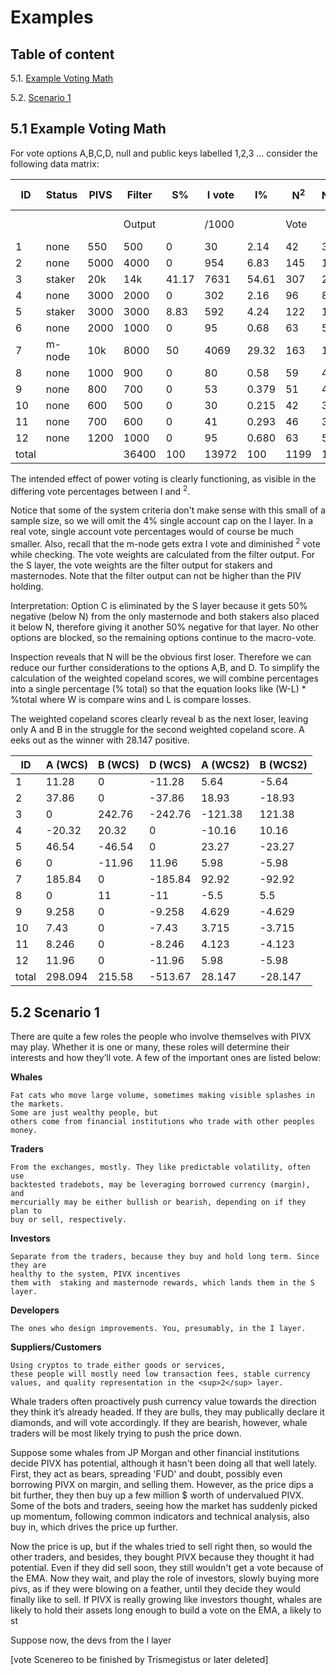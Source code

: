 # Examples

## Table of content

5.1. [Example Voting Math](#51-example-voting-math)

5.2. [Scenario 1](#52-scenario-1)

## 5.1 Example Voting Math

For vote options A,B,C,D, null and public keys labelled 1,2,3 ...  consider the following data matrix:

| ID  | Status | PIVS | Filter |S%     | I vote | I%   | N<sup>2</sup>  |N<sup>2</sup>%| Rank Vector|% total|
|-----|--------|------|--------|-------|--------|------|------          |------        |------------|-------|
|     |        |      | Output |       |/1000   |      | Vote           |              | Top First  |       |
| 1   | none   | 550  | 500    | 0     | 30     | 2.14 | 42             | 3.5          | ABDNC      | 5.64  |
| 2   | none   | 5000 | 4000   | 0     | 954    | 6.83 | 145            | 12.1         | ACBND      | 18.93 |
| 3   | staker | 20k  | 14k    | 41.17 | 7631   | 54.61| 307            | 25.6         | BADNC      | 121.38|
| 4   | none   | 3000 | 2000   | 0     | 302    | 2.16 | 96             | 8            | BCNDA      | 10.16 |
| 5   | staker | 3000 | 3000   | 8.83  | 592    | 4.24 | 122            | 10.2         | ADBNC      | 23.27 |
| 6   | none   | 2000 | 1000   | 0     | 95     | 0.68 | 63             | 5.3          | DNACB      | 5.98  |
| 7   | m-node | 10k  | 8000   | 50    | 4069   | 29.32| 163            | 13.6         | ABDNC      | 92.92 |
| 8   | none   | 1000 | 900    | 0     | 80     | 0.58 | 59             | 4.92         | BADCN      | 5.5   |
| 9   | none   | 800  | 700    | 0     | 53     | 0.379| 51             | 4.25         | CABDN      | 4.629 |
| 10  | none   | 600  | 500    | 0     | 30     | 0.215| 42             | 3.5          | ABCND      | 3.715 |
| 11  | none   | 700  | 600    | 0     | 41     | 0.293| 46             | 3.83         | ACBDN      | 4.123 |
| 12  | none   | 1200 | 1000   | 0     | 95     | 0.680| 63             | 5.3          | ABDNC      | 5.98  |
|total|        |      | 36400  | 100   | 13972  | 100  | 1199           | 100          |            |       |


The intended effect of power voting is clearly functioning, as visible in the differing vote percentages between I and <sup>2</sup>.

Notice that some of the system criteria don't make sense with this small of a sample size, so we will omit the 4% single account cap on the I layer. In a real vote, single account vote percentages would of course be much smaller. Also, recall that the m-node gets extra I vote and diminished <sup>2</sup> vote while checking. The vote weights are calculated from the filter output. For the S layer, the vote weights are the filter output for stakers and masternodes. Note that the filter output can not be higher than the PIV holding.

Interpretation:
Option C is eliminated by the S layer because it gets 50% negative (below N) from the only masternode and both stakers also placed it below N, therefore giving it another 50% negative for that layer. No other options are blocked, so the remaining options continue to the macro-vote.

Inspection reveals that N will be the obvious first loser. Therefore we can reduce our further considerations to the options A,B, and D. To simplify the calculation of the weighted copeland scores, we will combine percentages into a single percentage (% total) so that the equation looks like (W-L) * %total  where W is compare wins and L is compare losses.

The weighted copeland scores clearly reveal b as the next loser, leaving only A and B in the struggle for the second weighted copeland score. A eeks out as the winner with 28.147 positive.

|ID     | A (WCS)| B (WCS)| D (WCS)| A (WCS2) | B (WCS2) |
|---    |-----   |-----   |-----   |----------|----------|
| 1     | 11.28  | 0      | -11.28 | 5.64     | -5.64    |
| 2     | 37.86  | 0      | -37.86 | 18.93    | -18.93   |
| 3     | 0      | 242.76 | -242.76| -121.38  | 121.38   |
| 4     | -20.32 | 20.32  | 0      | -10.16   | 10.16    |
| 5     | 46.54  | -46.54 | 0      | 23.27    | -23.27   |
| 6     | 0      | -11.96 | 11.96  | 5.98     | -5.98    |
| 7     | 185.84 | 0      | -185.84| 92.92    | -92.92   |
| 8     | 0      | 11     | -11    | -5.5     | 5.5      |
| 9     | 9.258  | 0      | -9.258 | 4.629    | -4.629   |
| 10    | 7.43   | 0      | -7.43  | 3.715    | -3.715   |
| 11    | 8.246  | 0      | -8.246 | 4.123    | -4.123   |
| 12    | 11.96  | 0      | -11.96 | 5.98     | -5.98    |
| total | 298.094| 215.58 | -513.67| 28.147   | -28.147  |



## 5.2 Scenario 1

There are quite a few roles the people who involve themselves with PIVX
may play. Whether it is one or many, these roles will determine their
interests and how they’ll vote. A few of the important ones are listed
below:

**Whales**

	Fat cats who move large volume, sometimes making visible splashes in the markets.
	Some are just wealthy people, but
	others come from financial institutions who trade with other peoples money.

**Traders**

	From the exchanges, mostly. They like predictable volatility, often use
	backtested tradebots, may be leveraging borrowed currency (margin), and
	mercurially may be either bullish or bearish, depending on if they plan to
	buy or sell, respectively.

**Investors**

	Separate from the traders, because they buy and hold long term. Since they are
	healthy to the system, PIVX incentives
	them with  staking and masternode rewards, which lands them in the S layer.

**Developers**

	The ones who design improvements. You, presumably, in the I layer.

**Suppliers/Customers**

	Using cryptos to trade either goods or services,
	these people will mostly need low transaction fees, stable currency
	values, and quality representation in the <sup>2</sup> layer.



Whale traders often proactively push currency value towards the
direction they think it’s already headed. If they are bulls, they may
publically declare it diamonds, and will vote accordingly. If they are bearish, however, whale
traders will be most likely trying to push the price down.

Suppose some whales from JP Morgan and other financial institutions decide PIVX has potential, although it hasn't been doing all that well lately. First, they act as bears, spreading 'FUD' and doubt, possibly even borrowing PIVX on margin, and selling them. However, as the price dips a bit further, they then buy up a few million $ worth of undervalued PIVX. Some of the bots and traders, seeing how the market has suddenly picked up momentum, following common indicators and technical analysis, also buy in, which drives the price up further.

Now the price is up, but if the whales tried to sell right then, so would the other traders, and besides, they bought PIVX  because they thought it had potential. Even if they did sell soon, they still wouldn't get a vote because of the EMA. Now they wait, and play the role of investors, slowly buying more pivs, as if they were blowing on a feather, until they decide they would finally like to sell. If PIVX is really growing like investors thought, whales are likely to hold their assets long enough to build a vote on the EMA, a likely to st

Suppose now, the devs from the I layer

[vote Scenereo to be finished by Trismegistus or later deleted]
